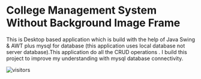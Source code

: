 # College Management System Without Background Image Frame
This is Desktop based application which is build with the help of Java Swing &amp; AWT plus mysql for database (this application uses local database not server database).This application do all the CRUD operations . I build this project to improve my understanding with mysql database connectivity.

![visitors](https://visitor-badge.laobi.icu/badge?page_id=cmswihtoutbg&&left_text=Repo%20Visitors%20Count)
